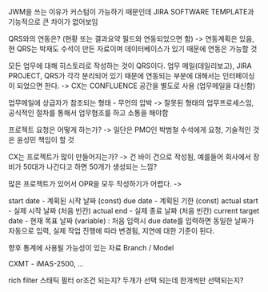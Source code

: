 JWM을 쓰는 이유가 커스텀이 가능하기 때문인데 JIRA SOFTWARE TEMPLATE과 기능적으로 큰 차이가 없어보임

QRS와의 연동은? (현황 또는 결과요약 필드와 연동되었으면 함)
-> 연동계획은 있음, 현 QRS는 박재도 수석이 만든 자료이며 데이터베이스가 있기 때문에 연동은 가능할 것

모든 업무에 대해 히스토리로 작성하는 것이 QRS이다. 업무 메일(데일리보고), JIRA PROJECT, QRS가 각각 분리되어 있기 때문에 연동되는 부분에 대해서는 인터페이싱이 되었으면 한다.
-> CX는 CONFLUENCE 공간을 별도로 사용 (업무메일을 대신함)

업무메일에 상급자가 참조되는 형태 - 무언의 압박
-> 잘못된 형태의 업무프로세스임, 공식적인 절차를 통해서 업무협조를 하고 소통을 해야함

프로젝트 요청은 어떻게 하는가?
-> 일단은 PMO인 박범철 수석에게 요청, 기술적인 것은 윤성민 책임이 할 것

CX는 프로젝트가 많이 만들어지는가?
-> 건 바이 건으로 작성됨, 예를들어 회사에서 장비가 50대가 나간다고 하면 50개가 생성되는 느낌?

많은 프로젝트가 있어서 OPR을 모두 작성하기가 어렵다.
-> 

start date - 계획된 시작 날짜 (const)
due date - 계획된 기한 (const)
actual start - 실제 시작 날짜 (처음 빈칸)
actual end - 실제 종료 날짜 (처음 빈칸)
current target date - 현재 목표 날짜 (variable) : 처음 입력시 due date를 입력하면 동일한 날짜가 자동으로 입력, 실제 작업 진행에 따라 변경됨, 지연에 대한 기준이 된다.

향후 통계에 사용될 가능성이 있는 자료
Branch / Model

CXMT - iMAS-2500, ...

rich filter 스태틱 필터 or조건 되는지? 두개가 선택 되는데 한개씩만 선택되는지?

